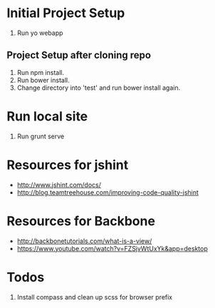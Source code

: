 # Initial Project Setup

1. Run yo webapp

## Project Setup after cloning repo

1. Run npm install.
2. Run bower install.
3. Change directory into 'test' and run bower install again.

# Run local site
1. Run grunt serve

# Resources for jshint

* http://www.jshint.com/docs/
* http://blog.teamtreehouse.com/improving-code-quality-jshint

# Resources for Backbone

* http://backbonetutorials.com/what-is-a-view/
* https://www.youtube.com/watch?v=FZSjvWtUxYk&app=desktop

# Todos

1. Install compass and clean up scss for browser prefix




